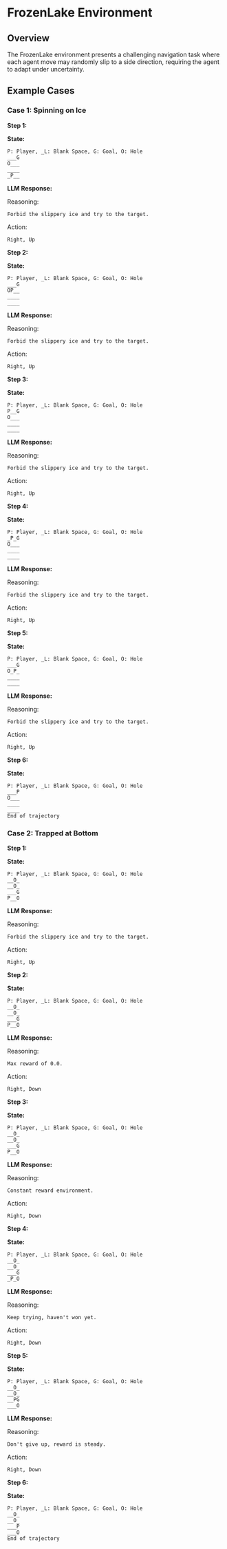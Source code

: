 # FrozenLake Environment

## Overview
The FrozenLake environment presents a challenging navigation task where each agent move may randomly slip to a side direction, requiring the agent to adapt under uncertainty.

## Example Cases

### Case 1: Spinning on Ice
**Step 1:**

**State:**
```text
P: Player, _L: Blank Space, G: Goal, O: Hole
___G
O___
____
_P__
```

**LLM Response:**

Reasoning:
```text
Forbid the slippery ice and try to the target.
```

Action:
```text
Right, Up
```

**Step 2:**

**State:**
```text
P: Player, _L: Blank Space, G: Goal, O: Hole
___G
OP__
____
____
```

**LLM Response:**

Reasoning:
```text
Forbid the slippery ice and try to the target.
```

Action:
```text
Right, Up
```

**Step 3:**

**State:**
```text
P: Player, _L: Blank Space, G: Goal, O: Hole
P__G
O___
____
____
```

**LLM Response:**

Reasoning:
```text
Forbid the slippery ice and try to the target.
```

Action:
```text
Right, Up
```

**Step 4:**

**State:**
```text
P: Player, _L: Blank Space, G: Goal, O: Hole
_P_G
O___
____
____
```

**LLM Response:**

Reasoning:
```text
Forbid the slippery ice and try to the target.
```

Action:
```text
Right, Up
```

**Step 5:**

**State:**
```text
P: Player, _L: Blank Space, G: Goal, O: Hole
___G
O_P_
____
____
```

**LLM Response:**

Reasoning:
```text
Forbid the slippery ice and try to the target.
```

Action:
```text
Right, Up
```

**Step 6:**

**State:**
```text
P: Player, _L: Blank Space, G: Goal, O: Hole
___P
O___
____
____
End of trajectory
```


### Case 2: Trapped at Bottom
**Step 1:**

**State:**
```text
P: Player, _L: Blank Space, G: Goal, O: Hole
__O_
__O_
___G
P__O
```

**LLM Response:**

Reasoning:
```text
Forbid the slippery ice and try to the target.
```

Action:
```text
Right, Up
```

**Step 2:**

**State:**
```text
P: Player, _L: Blank Space, G: Goal, O: Hole
__O_
__O_
___G
P__O
```

**LLM Response:**

Reasoning:
```text
Max reward of 0.0.
```

Action:
```text
Right, Down
```

**Step 3:**

**State:**
```text
P: Player, _L: Blank Space, G: Goal, O: Hole
__O_
__O_
___G
P__O
```

**LLM Response:**

Reasoning:
```text
Constant reward environment.
```

Action:
```text
Right, Down
```

**Step 4:**

**State:**
```text
P: Player, _L: Blank Space, G: Goal, O: Hole
__O_
__O_
___G
_P_O
```

**LLM Response:**

Reasoning:
```text
Keep trying, haven't won yet.
```

Action:
```text
Right, Down
```

**Step 5:**

**State:**
```text
P: Player, _L: Blank Space, G: Goal, O: Hole
__O_
__O_
__PG
___O
```

**LLM Response:**

Reasoning:
```text
Don't give up, reward is steady.
```

Action:
```text
Right, Down
```

**Step 6:**

**State:**
```text
P: Player, _L: Blank Space, G: Goal, O: Hole
__O_
__O_
___P
___O
End of trajectory
```

